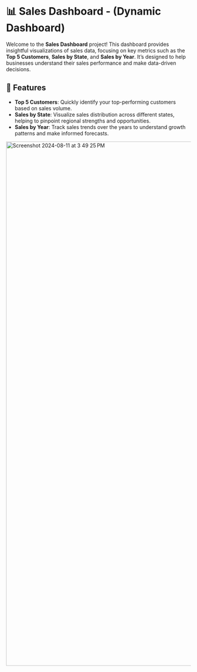 # 📊 Sales Dashboard - (Dynamic Dashboard)

Welcome to the **Sales Dashboard** project! This dashboard provides insightful visualizations of sales data, focusing on key metrics such as the **Top 5 Customers**, **Sales by State**, and **Sales by Year**. It’s designed to help businesses understand their sales performance and make data-driven decisions.

## 🌟 Features

- **Top 5 Customers**: Quickly identify your top-performing customers based on sales volume.
- **Sales by State**: Visualize sales distribution across different states, helping to pinpoint regional strengths and opportunities.
- **Sales by Year**: Track sales trends over the years to understand growth patterns and make informed forecasts.


<img width="1424" alt="Screenshot 2024-08-11 at 3 49 25 PM" src="https://github.com/user-attachments/assets/c3a185f0-2605-4390-a025-6521b3cd51f2">


